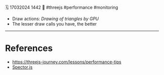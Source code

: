 🗓️ 17032024 1442
📎 #threejs #performance #monitoring

- Draw actions: _Drawing of triangles by GPU_
- The lesser draw calls you have, the better

---

# References

- https://threejs-journey.com/lessons/performance-tips
- [Spector.js](https://chrome.google.com/webstore/detail/spectorjs/denbgaamihkadbghdceggmchnflmhpmk)
